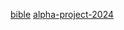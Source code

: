 [bible](https://andrewonozuka.github.io/grace/bible/index.html)
[alpha-project-2024](https://andrewonozuka.github.io/grace/ap24/index.md)